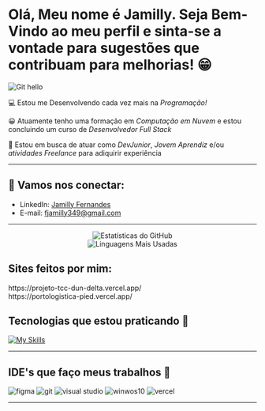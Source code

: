 # Olá, Meu nome é Jamilly. Seja Bem-Vindo ao meu perfil e sinta-se a vontade para sugestões que contribuam para melhorias! 😁

![Git hello](https://raw.githubusercontent.com/gist/JayaRaghavendra/5289d3687bf8bcd6d806b3655e11c7f4/raw/abf4b7228cadc93427e398a7f4d8fb031988c90d/Hello%20World.gif)

💻 Estou me Desenvolvendo cada vez mais na *Programação!*

😀 Atuamente tenho uma formação em *Computação em Nuvem* e estou concluindo um curso de *Desenvolvedor Full Stack*

📍 Estou em busca de atuar como *DevJunior*, *Jovem Aprendiz* e/ou *atividades Freelance* para adiquirir experiência

-----------------
 ## 🤝 Vamos nos conectar:
- LinkedIn: [Jamilly Fernandes](https://www.linkedin.com/in/jamilly-fernandes-407a21272?utm_source=share&utm_campaign=share_via&utm_content=profile&utm_medium=android_app)
- E-mail: [fjamilly349@gmail.com](mailto:fjamilly349@.com)
 
-----------------

<div align="center">
  <!-- Stats Card -->
  <img src="https://github-readme-stats.vercel.app/api?username=JamillyFernandes&show_icons=true&bg_color=000000&icon_color=FFD700&title_color=FFD700&text_color=FFD700" alt="Estatísticas do GitHub" />
  <br/>
  <!-- Top Langs Card -->
  <img src="https://github-readme-stats.vercel.app/api/top-langs/?username=JamillyFernandes&layout=compact&bg_color=ffffff&title_color=000000&text_color=000000" alt="Linguagens Mais Usadas" />
</div>

## Sites feitos por mim:
<div>
https://projeto-tcc-dun-delta.vercel.app/
</div>
https://portologistica-pied.vercel.app/




## Tecnologias que estou praticando :newspaper:

[![My Skills](https://skillicons.dev/icons?i=aws,html,css,scss,js&theme=light)](https://skillicons.dev)


-----------------

## IDE's que faço meus trabalhos :newspaper:

![figma](https://ziadoua.github.io/m3-Markdown-Badges/badges/Figma/figma2.svg)
![git](https://ziadoua.github.io/m3-Markdown-Badges/badges/Git/git1.svg)
![visual studio](https://ziadoua.github.io/m3-Markdown-Badges/badges/VisualStudioCode/visualstudiocode1.svg)
![winwos10](https://ziadoua.github.io/m3-Markdown-Badges/badges/Windows10/windows103.svg)
![vercel](https://ziadoua.github.io/m3-Markdown-Badges/badges/Vercel/vercel2.svg)

------------------------------------





